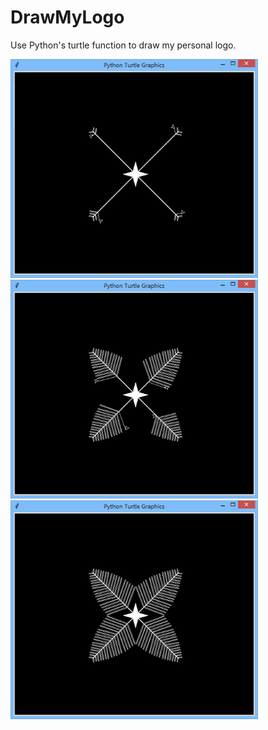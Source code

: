 DrawMyLogo
==========
Use Python's turtle function to draw my personal logo.

<img src='mdimage/image01.png' height='350px'/>
<img src='mdimage/image02.png' height='350px'/>
<img src='mdimage/image03.png' height='350px'/>
